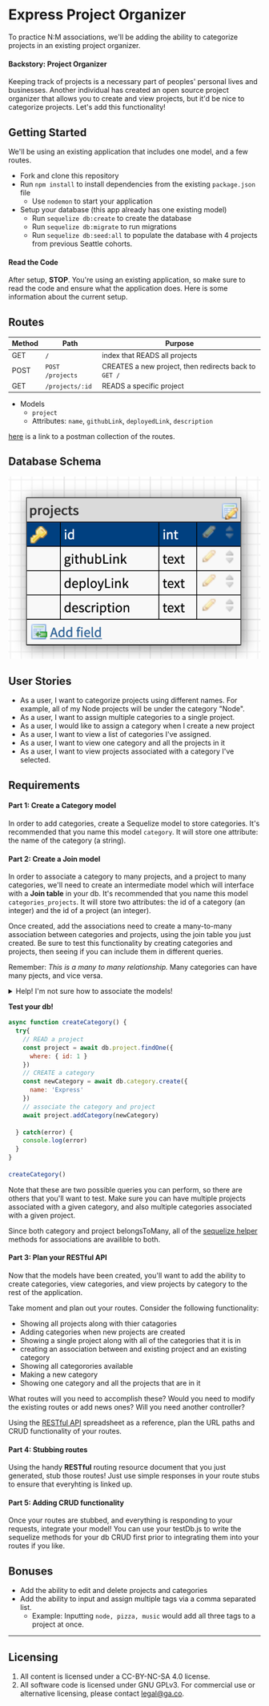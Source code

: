 # Express Project Organizer

To practice N:M associations, we'll be adding the ability to categorize projects in an existing project organizer.

#### Backstory: Project Organizer

Keeping track of projects is a necessary part of peoples' personal lives and businesses. Another individual has created an open source project organizer that allows you to create and view projects, but it'd be nice to categorize projects. Let's add this functionality!

## Getting Started

We'll be using an existing application that includes one model, and a few routes.

* Fork and clone this repository
* Run `npm install` to install dependencies from the existing `package.json` file
  * Use `nodemon` to start your application
* Setup your database (this app already has one existing model)
  * Run `sequelize db:create` to create the database
  * Run `sequelize db:migrate` to run migrations
  * Run `sequelize db:seed:all` to populate the database with 4 projects from previous Seattle cohorts.

#### Read the Code

After setup, **STOP**. You're using an existing application, so make sure to read the code and ensure what the application does. Here is some information about the current setup.

## Routes

| Method | Path | Purpose |
| ------ | -------------- | -------------------------------- |
| GET | `/` | index that READS all projects |
| POST | `POST /projects` | CREATES a new project, then redirects back to `GET /` |
| GET | `/projects/:id` | READS a specific project |

* Models
  * `project`
   * Attributes: `name`, `githubLink`, `deployedLink`, `description`

[here](https://www.getpostman.com/collections/1038496cce7b19d0500a) is a link to a postman collection of the routes.

## Database Schema

![project-organizer-erd](project-organizer-erd.png)

## User Stories

* As a user, I want to categorize projects using different names. For example, all of my Node projects will be under the category "Node".
* As a user, I want to assign multiple categories to a single project.
* As a user, I would like to assign a category when I create a new project
* As a user, I want to view a list of categories I've assigned.
* As a user, I want to view one category and all the projects in it
* As a user, I want to view projects associated with a category I've selected.

## Requirements

#### Part 1: Create a Category model

In order to add categories, create a Sequelize model to store categories. It's recommended that you name this model `category`. It will store one attribute: the name of the category (a string).

#### Part 2: Create a Join model

In order to associate a category to many projects, and a project to many categories, we'll need to create an intermediate model which will interface with a **Join table** in your db. It's recommended that you name this model `categories_projects`. It will store two attributes: the id of a category (an integer) and the id of a project (an integer).

Once created, add the associations need to create a many-to-many association between categories and projects, using the join table you just created. Be sure to test this functionality by creating categories and projects, then seeing if you can include them in different queries.


Remember: *This is a many to many relationship.* Many categories can have many pjects, and vice versa.

<details>
  <summary>Help! I'm not sure how to associate the models!</summary>

  

  ```js
  // in project.js
  static associate(models) {
    // define association here
    models.project.belongsToMany(models.category, {
      through: 'categories_projects'
    })
  }
  ```

  And a comment will belong to an article:

  ```js
  // in category.js
  static associate(models) {
    // define association here
    models.category.belongsToMany(models.project, {
      through: 'categories_projects'
    })
  }
  ```
</details>

**Test your db!**

```js
async function createCategory() {
  try{
    // READ a project
    const project = await db.project.findOne({
      where: { id: 1 }
    })
    // CREATE a category
    const newCategory = await db.category.create({
      name: 'Express'
    })
    // associate the category and project
    await project.addCategory(newCategory)

  } catch(error) {
    console.log(error)
  }
}

createCategory()
```

Note that these are two possible queries you can perform, so there are others that you'll want to test. Make sure you can have multiple projects associated with a given category, and also multiple categories associated with a given project.

Since both category and project belongsToMany, all of the [sequelize helper](https://sequelize.org/master/manual/assocs.html#-code-foo-hasmany-bar---code-) methods for associations are availible to both.

#### Part 3: Plan your **RESTful** API

Now that the models have been created, you'll want to add the ability to create categories, view categories, and view projects by category to the rest of the application.

Take moment and plan out your routes. Consider the following functionality:

* Showing all projects along with thier catagories
* Adding categories when new projects are created
* Showing a single project along with all of the categories that it is in
* creating an association between and existing project and an existing category
* Showing all categorories available
* Making a new category
* Showing one category and all the projects that are in it

What routes will you need to accomplish these? Would you need to modify the existing routes or add news ones? Will you need another controller?

Using the [RESTful API](https://docs.google.com/spreadsheets/d/1J30GHznAqAL-BBaTeV9slGHPC8sZLPoKorDuEGe7mZ0/edit?usp=sharing) spreadsheet as a reference, plan the URL paths and CRUD functionality of your routes.

#### Part 4: Stubbing routes

Using the handy **RESTful** routing resource document that you just generated, stub those routes! Just use simple responses in your route stubs to ensure that everyhting is linked up.

#### Part 5: Adding CRUD functionality

Once your routes are stubbed, and everything is responding to your requests, integrate your model! You can use your testDb.js to write the sequelize methods for your db CRUD first prior to integrating them into your routes if you like. 

## Bonuses

* Add the ability to edit and delete projects and categories
* Add the ability to input and assign multiple tags via a comma separated list.
  * Example: Inputting `node, pizza, music` would add all three tags to a project at once.

---

## Licensing
1. All content is licensed under a CC-BY-NC-SA 4.0 license.
2. All software code is licensed under GNU GPLv3. For commercial use or alternative licensing, please contact legal@ga.co.

